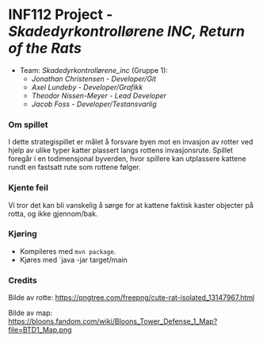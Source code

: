 # INF112 Project - *Skadedyrkontrollørene INC, Return of the Rats*

* Team: *Skadedyrkontrollørene_inc* (Gruppe 1): 
    * *Jonathan Christensen - Developer/Git*
    * *Axel Lundeby - Developer/Grafikk*
    * *Theodor Nissen-Meyer - Lead Developer*
    * *Jacob Foss - Developer/Testansvarlig* 

### Om spillet
I dette strategispillet er målet å forsvare byen mot en invasjon av rotter ved hjelp av ulike typer katter plassert langs rottens invasjonsrute. Spillet foregår i en todimensjonal byverden, hvor spillere kan utplassere kattene rundt en fastsatt rute som rottene følger.

### Kjente feil
Vi tror det kan bli vanskelig å sørge for at kattene faktisk kaster objecter på rotta, og ikke gjennom/bak. 

### Kjøring
* Kompileres med `mvn package`.
* Kjøres med `java -jar target/main

### Credits
Bilde av rotte: https://pngtree.com/freepng/cute-rat-isolated_13147967.html

Bilde av map: https://bloons.fandom.com/wiki/Bloons_Tower_Defense_1_Map?file=BTD1_Map.png
